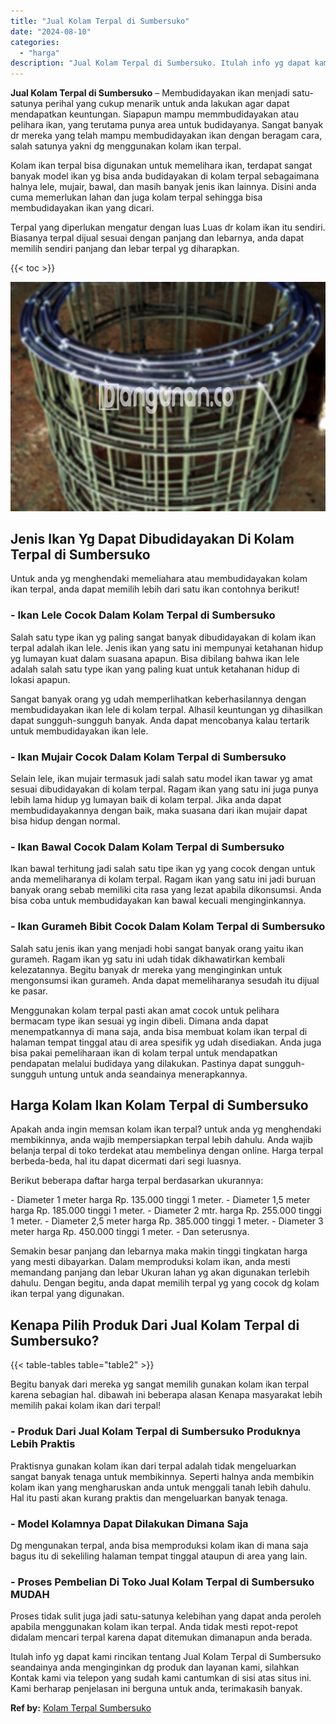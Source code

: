 ```yaml
---
title: "Jual Kolam Terpal di Sumbersuko"
date: "2024-08-10"
categories: 
  - "harga"
description: "Jual Kolam Terpal di Sumbersuko. Itulah info yg dapat kami rincikan tentang Jual Kolam Terpal di Sumbersuko seandainya anda menginginkan dg produk dan layana..."
---
```


**Jual Kolam Terpal di Sumbersuko** – Membudidayakan ikan menjadi satu-satunya perihal yang cukup menarik untuk anda lakukan agar dapat mendapatkan keuntungan. Siapapun mampu memmbudidayakan atau pelihara ikan, yang terutama punya area untuk budidayanya. Sangat banyak dr mereka yang telah mampu membudidayakan ikan dengan beragam cara, salah satunya yakni dg menggunakan kolam ikan terpal.

Kolam ikan terpal bisa digunakan untuk memelihara ikan, terdapat sangat banyak model ikan yg bisa anda budidayakan di kolam terpal sebagaimana halnya lele, mujair, bawal, dan masih banyak jenis ikan lainnya. Disini anda cuma memerlukan lahan dan juga kolam terpal sehingga bisa membudidayakan ikan yang dicari.

Terpal yang diperlukan mengatur dengan luas Luas dr kolam ikan itu sendiri. Biasanya terpal dijual sesuai dengan panjang dan lebarnya, anda dapat memilih sendiri panjang dan lebar terpal yg diharapkan.

{{< toc >}}

![Jual Kolam Terpal di Sumbersuko](/images/jual-kolam-terpal-60.png)

## Jenis Ikan Yg Dapat Dibudidayakan Di Kolam Terpal di Sumbersuko

Untuk anda yg menghendaki memeliahara atau membudidayakan kolam ikan terpal, anda dapat memilih lebih dari satu ikan contohnya berikut!

### \- Ikan Lele Cocok Dalam Kolam Terpal di Sumbersuko

Salah satu type ikan yg paling sangat banyak dibudidayakan di kolam ikan terpal adalah ikan lele. Jenis ikan yang satu ini mempunyai ketahanan hidup yg lumayan kuat dalam suasana apapun. Bisa dibilang bahwa ikan lele adalah salah satu type ikan yang paling kuat untuk ketahanan hidup di lokasi apapun.

Sangat banyak orang yg udah memperlihatkan keberhasilannya dengan membudidayakan ikan lele di kolam terpal. Alhasil keuntungan yg dihasilkan dapat sungguh-sungguh banyak. Anda dapat mencobanya kalau tertarik untuk membudidayakan ikan lele.

### \- Ikan Mujair Cocok Dalam Kolam Terpal di Sumbersuko

Selain lele, ikan mujair termasuk jadi salah satu model ikan tawar yg amat sesuai dibudidayakan di kolam terpal. Ragam ikan yang satu ini juga punya lebih lama hidup yg lumayan baik di kolam terpal. Jika anda dapat membudidayakannya dengan baik, maka suasana dari ikan mujair dapat bisa hidup dengan normal.

### \- Ikan Bawal Cocok Dalam Kolam Terpal di Sumbersuko

Ikan bawal terhitung jadi salah satu tipe ikan yg yang cocok dengan untuk anda memeliharanya di kolam terpal. Ragam ikan yang satu ini jadi buruan banyak orang sebab memiliki cita rasa yang lezat apabila dikonsumsi. Anda bisa coba untuk membudidayakan kan bawal kecuali menginginkannya.

### \- Ikan Gurameh Bibit Cocok Dalam Kolam Terpal di Sumbersuko

Salah satu jenis ikan yang menjadi hobi sangat banyak orang yaitu ikan gurameh. Ragam ikan yg satu ini udah tidak dikhawatirkan kembali kelezatannya. Begitu banyak dr mereka yang menginginkan untuk mengonsumsi ikan gurameh. Anda dapat memeliharanya sesudah itu dijual ke pasar.

Menggunakan kolam terpal pasti akan amat cocok untuk pelihara bermacam type ikan sesuai yg ingin dibeli. Dimana anda dapat menempatkannya di mana saja, anda bisa membuat kolam ikan terpal di halaman tempat tinggal atau di area spesifik yg udah disediakan. Anda juga bisa pakai pemeliharaan ikan di kolam terpal untuk mendapatkan pendapatan melalui budidaya yang dilakukan. Pastinya dapat sungguh-sungguh untung untuk anda seandainya menerapkannya.

## Harga Kolam Ikan Kolam Terpal di Sumbersuko

Apakah anda ingin memsan kolam ikan terpal? untuk anda yg menghendaki membikinnya, anda wajib mempersiapkan terpal lebih dahulu. Anda wajib belanja terpal di toko terdekat atau membelinya dengan online. Harga terpal berbeda-beda, hal itu dapat dicermati dari segi luasnya.

Berikut beberapa daftar harga terpal berdasarkan ukurannya:

\- Diameter 1 meter harga Rp. 135.000 tinggi 1 meter. - Diameter 1,5 meter harga Rp. 185.000 tinggi 1 meter. - Diameter 2 mtr. harga Rp. 255.000 tinggi 1 meter. - Diameter 2,5 meter harga Rp. 385.000 tinggi 1 meter. - Diameter 3 meter harga Rp. 450.000 tinggi 1 meter. - Dan seterusnya.

Semakin besar panjang dan lebarnya maka makin tinggi tingkatan harga yang mesti dibayarkan. Dalam memproduksi kolam ikan, anda mesti memandang panjang dan lebar Ukuran lahan yg akan digunakan terlebih dahulu. Dengan begitu, anda dapat memilih terpal yg yang cocok dg kolam ikan terpal yang digunakan.

## Kenapa Pilih Produk Dari Jual Kolam Terpal di Sumbersuko?

{{< table-tables table="table2" >}}

Begitu banyak dari mereka yg sangat memilih gunakan kolam ikan terpal karena sebagian hal. dibawah ini beberapa alasan Kenapa masyarakat lebih memilih pakai kolam ikan dari terpal!

### \- Produk Dari Jual Kolam Terpal di Sumbersuko Produknya Lebih Praktis

Praktisnya gunakan kolam ikan dari terpal adalah tidak mengeluarkan sangat banyak tenaga untuk membikinnya. Seperti halnya anda membikin kolam ikan yang mengharuskan anda untuk menggali tanah lebih dahulu. Hal itu pasti akan kurang praktis dan mengeluarkan banyak tenaga.

### \- Model Kolamnya Dapat Dilakukan Dimana Saja

Dg mengunakan terpal, anda bisa memproduksi kolam ikan di mana saja bagus itu di sekeliling halaman tempat tinggal ataupun di area yang lain.

### \- Proses Pembelian Di Toko Jual Kolam Terpal di Sumbersuko MUDAH

Proses tidak sulit juga jadi satu-satunya kelebihan yang dapat anda peroleh apabila menggunakan kolam ikan terpal. Anda tidak mesti repot-repot didalam mencari terpal karena dapat ditemukan dimanapun anda berada.

Itulah info yg dapat kami rincikan tentang Jual Kolam Terpal di Sumbersuko seandainya anda menginginkan dg produk dan layanan kami, silahkan Kontak kami via telepon yang sudah kami cantumkan di sisi atas situs ini. Kami berharap penjelasan ini berguna untuk anda, terimakasih banyak.

**Ref by:** [Kolam Terpal Sumbersuko](https://id.wikipedia.org/wiki/Kolam)
